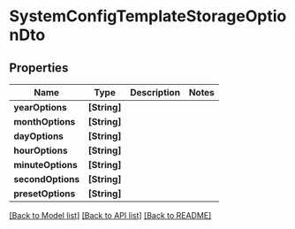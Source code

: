 # SystemConfigTemplateStorageOptionDto

## Properties
Name | Type | Description | Notes
------------ | ------------- | ------------- | -------------
**yearOptions** | **[String]** |  | 
**monthOptions** | **[String]** |  | 
**dayOptions** | **[String]** |  | 
**hourOptions** | **[String]** |  | 
**minuteOptions** | **[String]** |  | 
**secondOptions** | **[String]** |  | 
**presetOptions** | **[String]** |  | 

[[Back to Model list]](../README.md#documentation-for-models) [[Back to API list]](../README.md#documentation-for-api-endpoints) [[Back to README]](../README.md)


